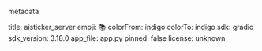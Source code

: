 metadata

title: aisticker_server
emoji: 📚
colorFrom: indigo
colorTo: indigo
sdk: gradio
sdk_version: 3.18.0
app_file: app.py
pinned: false
license: unknown

